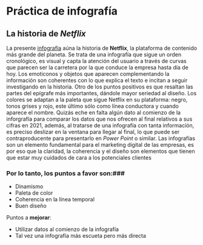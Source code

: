 # Práctica de infografía
## La historia de *Netflix*
La presente [infografía](https://histografias.com/infografia-historia-netflix.html) aúna la historia de **Netflix**, la plataforma de contenido más grande del planeta. Se trata de una infografía que sigue un orden cronológico, es visual y capta la atención del usuario a través de curvas que parecen ser la carretera por la que conduce la empresa hasta día de hoy. Los emoticonos y objetos que aparecen complementando la información son coherentes con lo que explica el texto e incitan a seguir investigando en la historia. Otro de los puntos positivos es que resaltan las partes del epígrafe más importantes, dándole mayor seriedad al diseño. Los colores se adaptan a la paleta que sigue Netflix en su plataforma: negro, tonos grises y rojo, este último sólo como línea conductora y cuando aparece el nombre. Quizás eche en falta algún dato al comienzo de la inforgrafía para comparar los datos que nos ofrecen al final relativos a sus cifras en 2021, además, al tratarse de una infografía con tanta información, es preciso deslizar en la ventana para llegar al final, lo que puede ser contraproducente para presentarlo en *Power Point* o similar. Las infografías son un elemento fundamental para el marketing digital de las empresas, es por eso que la claridad, la coherencia y el diseño son elementos que tienen que estar muy cuidados de cara a los potenciales clientes  

### Por lo tanto, los **puntos a favor** son:###
* Dinamismo
* Paleta de color
* Coherencia en la línea temporal
* Buen diseño

Puntos a **mejorar**:
* Utilizar datos al comienzo de la infografía
* Tal vez una infografía más escueta pero más directa
